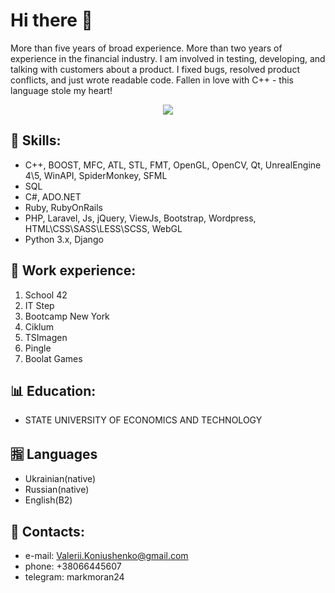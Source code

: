 # Hi there 👋

More than five years of broad experience. More than two years of experience in the financial industry. I am involved in testing, developing, and talking with customers about a product. I fixed bugs, resolved product conflicts, and just wrote readable code. Fallen in love with C++ - this language stole my heart!

<p align="center">
  <img src="https://github.com/ValeriiKoniushenko/valeriikoniushenko/assets/99877553/9715c63d-965c-4bc2-9be1-1e2fc0f25af6"/>
</p>

## 🔗 Skills:
- C++, BOOST, MFC, ATL, STL, FMT, OpenGL, OpenCV, Qt, UnrealEngine 4\5, WinAPI, SpiderMonkey, SFML
- SQL
- C#, ADO.NET
- Ruby, RubyOnRails
- PHP, Laravel, Js, jQuery, ViewJs, Bootstrap, Wordpress, HTML\CSS\SASS\LESS\SCSS, WebGL
- Python 3.x, Django

## 🔧 Work experience:
1. School 42
2. IT Step
3. Bootcamp New York
4. Ciklum
5. TSImagen
6. Pingle
7. Boolat Games

## 📊 Education:
- STATE UNIVERSITY OF ECONOMICS AND TECHNOLOGY

## 🈯 Languages
- Ukrainian(native)
- Russian(native)
- English(B2)

## 📨 Contacts:
- e-mail: Valerii.Koniushenko@gmail.com
- phone: +38066445607
- telegram: markmoran24
